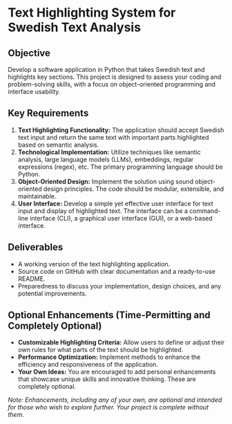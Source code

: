 # Text Highlighting System for Swedish Text Analysis

## Objective
Develop a software application in Python that takes Swedish text and highlights key sections. This project is designed to assess your coding and problem-solving skills, with a focus on object-oriented programming and interface usability.

## Key Requirements
1. **Text Highlighting Functionality:** The application should accept Swedish text input and return the same text with important parts highlighted based on semantic analysis.
2. **Technological Implementation:** Utilize techniques like semantic analysis, large language models (LLMs), embeddings, regular expressions (regex), etc. The primary programming language should be Python.
3. **Object-Oriented Design:** Implement the solution using sound object-oriented design principles. The code should be modular, extensible, and maintainable.
4. **User Interface:** Develop a simple yet effective user interface for text input and display of highlighted text. The interface can be a command-line interface (CLI), a graphical user interface (GUI), or a web-based interface.

## Deliverables
- A working version of the text highlighting application.
- Source code on GitHub with clear documentation and a ready-to-use README.
- Preparedness to discuss your implementation, design choices, and any potential improvements.

## Optional Enhancements (Time-Permitting and Completely Optional)
- **Customizable Highlighting Criteria:** Allow users to define or adjust their own rules for what parts of the text should be highlighted.
- **Performance Optimization:** Implement methods to enhance the efficiency and responsiveness of the application.
- **Your Own Ideas:** You are encouraged to add personal enhancements that showcase unique skills and innovative thinking. These are completely optional.

*Note: Enhancements, including any of your own, are optional and intended for those who wish to explore further. Your project is complete without them.*
